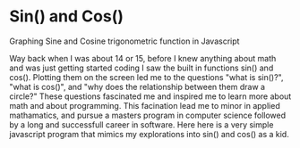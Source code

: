 # Sin() and Cos()
Graphing Sine and Cosine trigonometric function in Javascript

Way back when I was about 14 or 15, before I knew anything about math and was just getting started coding I saw the built in functions  sin() and cos().  Plotting them on the screen led me to the questions "what is sin()?", "what is cos()", and "why does the relationship between them draw a circle?"  These questions fascinated me and inspired me to learn more about math and about programming.  This facination lead me to minor in applied mathamatics, and pursue a masters program in computer science followed by a long and successfull career in software.  Here here is a very simple javascript program that mimics my explorations into sin() and cos() as a kid.
